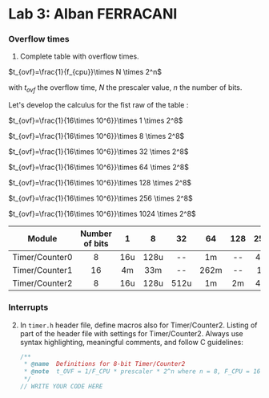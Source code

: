 # Lab 3: Alban FERRACANI

### Overflow times

1. Complete table with overflow times.

$t_{ovf}=\frac{1}{f_{cpu}}\times N \times 2^n$

with $t_{ovf}$ the overflow time, $N$ the prescaler value, $n$ the number of bits.

Let's develop the calculus for the fist raw of the table : 

$t_{ovf}=\frac{1}{16\times 10^6}}\times 1 \times 2^8$

$t_{ovf}=\frac{1}{16\times 10^6}}\times 8 \times 2^8$

$t_{ovf}=\frac{1}{16\times 10^6}}\times 32 \times 2^8$

$t_{ovf}=\frac{1}{16\times 10^6}}\times 64 \times 2^8$

$t_{ovf}=\frac{1}{16\times 10^6}}\times 128 \times 2^8$

$t_{ovf}=\frac{1}{16\times 10^6}}\times 256 \times 2^8$

$t_{ovf}=\frac{1}{16\times 10^6}}\times 1024 \times 2^8$

   | **Module** | **Number of bits** | **1** | **8** | **32** | **64** | **128** | **256** | **1024** |
   | :-: | :-: | :-: | :-: | :-: | :-: | :-: | :-: | :-: |
   | Timer/Counter0 | 8  | 16u | 128u | -- | 1m | -- | 4m | 16m |
   | Timer/Counter1 | 16 | 4m | 33m | -- | 262m | -- | 1s | 4.2s |
   | Timer/Counter2 | 8  | 16u | 128u | 512u | 1m | 2m | 4m | 16m |

### Interrupts

2. In `timer.h` header file, define macros also for Timer/Counter2. Listing of part of the header file with settings for Timer/Counter2. Always use syntax highlighting, meaningful comments, and follow C guidelines:

   ```c
   /**
    * @name  Definitions for 8-bit Timer/Counter2
    * @note  t_OVF = 1/F_CPU * prescaler * 2^n where n = 8, F_CPU = 16 MHz
    */
   // WRITE YOUR CODE HERE
   ```
